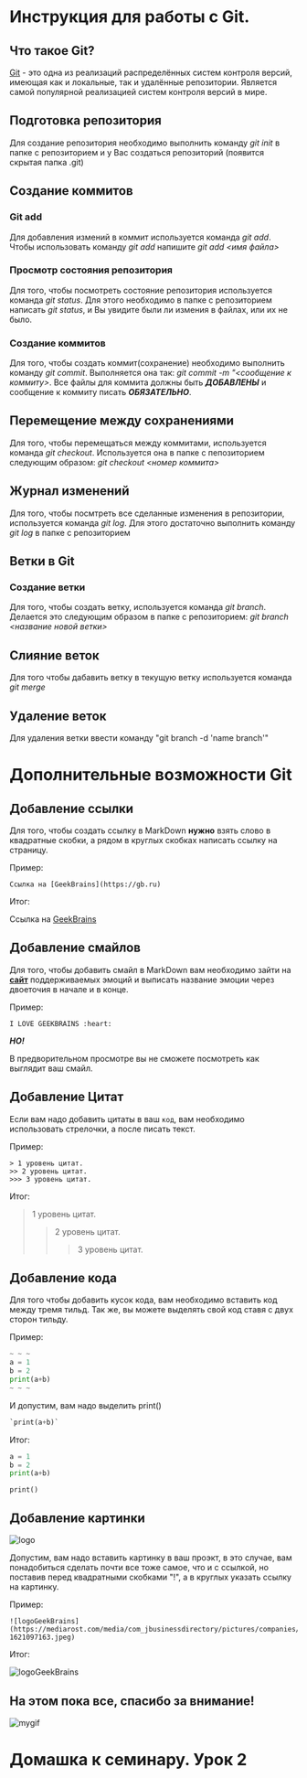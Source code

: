 # Инструкция для работы с Git.

## Что такое Git?
[Git](https://ru.wikipedia.org/wiki/Git) - это одна из реализаций распределённых систем контроля версий, имеющая как и локальные, так и удалённые репозитории. Является самой популярной реализацией систем контроля версий в мире.
## Подготовка репозитория
Для создание репозитория необходимо выполнить команду *git init*  в папке с репозиторием и у Вас создаться репозиторий (появится скрытая папка .git)

## Создание коммитов

### Git add
Для добавления измений в коммит используется команда *git add*. Чтобы использовать команду *git add* напишите *git add <имя файла>*

### Просмотр состояния репозитория
Для того, чтобы посмотреть состояние репозитория используется команда *git status*. Для этого необходимо в папке с репозиторием написать *git status*, и Вы увидите были ли измения в файлах, или их не было.

### Создание коммитов
Для того, чтобы создать коммит(сохранение) необходимо выполнить команду *git commit*. Выполняется она так: *git commit -m "<сообщение к коммиту>*. Все файлы для коммита должны быть ***ДОБАВЛЕНЫ*** и сообщение к коммиту писать ***ОБЯЗАТЕЛЬНО***.

## Перемещение между сохранениями
Для того, чтобы перемещаться между коммитами, используется команда *git checkout*. Используется она в папке с пепозиторием следующим образом: *git checkout <номер коммита>*

## Журнал изменений
Для того, чтобы посмтреть все сделанные изменения в репозитории, используется команда *git log*. Для этого достаточно выполнить команду *git log* в папке с репозиторием

## Ветки в Git

### Создание ветки

Для того, чтобы создать ветку, используется команда *git branch*. Делается это следующим образом в папке с репозиторием: *git branch <название новой ветки>*

## Слияние веток

Для того чтобы дабавить ветку в текущую ветку используется команда *git merge <name branch>*

## Удаление веток
Для удаления ветки ввести команду "git branch -d 'name branch'"

# Дополнительные возможности Git

## Добавление ссылки
Для того, чтобы создать ссылку в MarkDown **нужно** взять слово в квадратные скобки, а рядом в круглых скобках написать ссылку на страницу.

Пример:
~~~
Ссылка на [GeekBrains](https://gb.ru)
~~~

Итог:

Ссылка на [GeekBrains](https://gb.ru)

## Добавление смайлов

Для того, чтобы добавить смайл в MarkDown вам необходимо зайти на **[сайт](https://github.com/GnuriaN/format-README/blob/master/emoji.md)** поддерживаемых эмоций и выписать название эмоции через двоеточия в начале и в конце.

Пример:
~~~
I LOVE GEEKBRAINS :heart:
~~~

___НО!___

В предворительном просмотре вы не сможете посмотреть как выглядит ваш смайл.

## Добавление Цитат

Если вам надо добавить цитаты в ваш `код`, вам необходимо использовать стрелочки, а после писать текст.

Пример:
~~~
> 1 уровень цитат.
>> 2 уровень цитат.
>>> 3 уровень цитат.
~~~

Итог:
> 1 уровень цитат.
>> 2 уровень цитат.
>>> 3 уровень цитат.

## Добавление кода

Для того чтобы добавить кусок кода, вам необходимо вставить код между тремя тильд. Так же, вы можете выделять свой код ставя с двух сторон тильду.

Пример:

~~~python
~ ~ ~
a = 1
b = 2
print(a+b)
~ ~ ~
~~~

И допустим, вам надо выделить print()
~~~python
`print(a+b)`
~~~

Итог:
~~~python
a = 1
b = 2
print(a+b)
~~~
`print()`

## Добавление картинки
![logo](https://1000logos.net/wp-content/uploads/2018/11/GitHub-logo.jpg)

Допустим, вам надо вставить картинку в ваш проэкт, в это случае, вам понадобиться сделать почти все тоже самое, что и с ссылкой, но поставив перед квадратными скобками "!", а в круглых указать ссылку на картинку.

Пример:
~~~
![logoGeekBrains](https://mediarost.com/media/com_jbusinessdirectory/pictures/companies/161/cropped-1621097163.jpeg)
~~~

Итог:

![logoGeekBrains](https://mediarost.com/media/com_jbusinessdirectory/pictures/companies/161/cropped-1621097163.jpeg)

## На этом пока все, спасибо за внимание!
![mygif](https://media.giphy.com/media/cnhpl4IeYgU7MCBdV2/giphy.gif)
#

# Домашка к семинару. Урок 2

